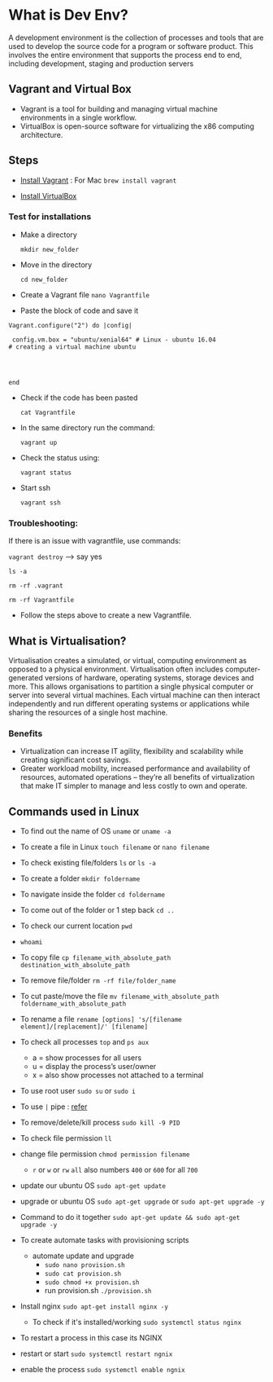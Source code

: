 # What is Dev Env?

A development environment is the collection of processes and tools that are used to develop the source code for a program or software product. This involves the entire environment that supports the process end to end, including development, staging and production servers

## Vagrant and Virtual Box

- Vagrant is a tool for building and managing virtual machine environments in a single workflow.
- VirtualBox is open-source software for virtualizing the x86 computing architecture.

## Steps

- [Install Vagrant](https://www.vagrantup.com/) : For Mac `brew install vagrant`

- [Install VirtualBox](https://www.virtualbox.org/wiki/Downloads)

### Test for installations

- Make a directory

  `mkdir new_folder`

- Move in the directory

  `cd new_folder`

- Create a Vagrant file
  `nano Vagrantfile`

- Paste the block of code and save it

```
Vagrant.configure("2") do |config|

 config.vm.box = "ubuntu/xenial64" # Linux - ubuntu 16.04
# creating a virtual machine ubuntu




end
```

- Check if the code has been pasted

  `cat Vagrantfile`

- In the same directory run the command:

  `vagrant up`

- Check the status using:

  `vagrant status`

- Start ssh

  `vagrant ssh`

### Troubleshooting:

If there is an issue with vagrantfile, use commands:

`vagrant destroy` --> say yes

`ls -a`

`rm -rf .vagrant`

`rm -rf Vagrantfile`

- Follow the steps above to create a new Vagrantfile.

## What is Virtualisation?

Virtualisation creates a simulated, or virtual, computing environment as opposed to a physical environment. Virtualisation often includes computer-generated versions of hardware, operating systems, storage devices and more. This allows organisations to partition a single physical computer or server into several virtual machines. Each virtual machine can then interact independently and run different operating systems or applications while sharing the resources of a single host machine.

### Benefits

- Virtualization can increase IT agility, flexibility and scalability while creating significant cost savings.
- Greater workload mobility, increased performance and availability of resources, automated operations – they’re all benefits of virtualization that make IT simpler to manage and less costly to own and operate.

## Commands used in Linux

- To find out the name of OS
  `uname` or `uname -a`

- To create a file in Linux
  `touch filename` or `nano filename`

- To check existing file/folders `ls` or `ls -a`
- To create a folder `mkdir foldername`
- To navigate inside the folder `cd foldername`
- To come out of the folder or 1 step back `cd ..`
- To check our current location `pwd`
- `whoami`
- To copy file `cp filename_with_absolute_path destination_with_absolute_path`
- To remove file/folder `rm -rf file/folder_name`
- To cut paste/move the file `mv filename_with_absolute_path foldername_with_absolute_path`
- To rename a file `rename [options] 's/[filename element]/[replacement]/' [filename]`
- To check all processes `top` and `ps aux`
  - a = show processes for all users
  - u = display the process’s user/owner
  - x = also show processes not attached to a terminal
- To use root user `sudo su` or `sudo i`
- To use `|` pipe : [refer](https://opensource.com/article/18/8/introduction-pipes-linux)
- To remove/delete/kill process `sudo kill -9 PID`
- To check file permission `ll`
- change file permission `chmod permission filename`
  - `r` or `w` or `rw` `all` also numbers `400` or `600` for all `700`
- update our ubuntu OS `sudo apt-get update`
- upgrade or ubuntu OS `sudo apt-get upgrade` or `sudo apt-get upgrade -y`
- Command to do it together `sudo apt-get update && sudo apt-get upgrade -y`
- To create automate tasks with provisioning scripts
  - automate update and upgrade
    - `sudo nano provision.sh`
    - `sudo cat provision.sh`
    - `sudo chmod +x provision.sh`
    - run provision.sh `./provision.sh`
- Install nginx `sudo apt-get install nginx -y`
  - To check if it's installed/working `sudo systemctl status nginx`
- To restart a process in this case its NGINX
- restart or start `sudo systemctl restart ngnix`
- enable the process `sudo systemctl enable ngnix`
